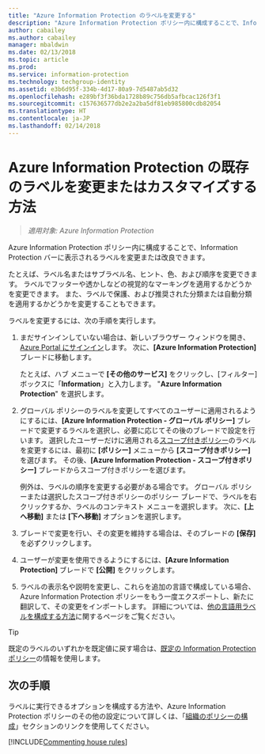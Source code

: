 ```yaml
---
title: "Azure Information Protection のラベルを変更する"
description: "Azure Information Protection ポリシー内に構成することで、Information Protection バーに表示されるラベルを変更または改良できます。"
author: cabailey
ms.author: cabailey
manager: mbaldwin
ms.date: 02/13/2018
ms.topic: article
ms.prod: 
ms.service: information-protection
ms.technology: techgroup-identity
ms.assetid: e3b6d95f-334b-4d17-80a9-7d5487ab5d32
ms.openlocfilehash: e289bf3f36bda1728b89c756db5afbcac126f3f1
ms.sourcegitcommit: c157636577db2e2a2ba5df81eb985800cdb82054
ms.translationtype: HT
ms.contentlocale: ja-JP
ms.lasthandoff: 02/14/2018
---
```

# <a name="how-to-change-or-customize-an-existing-label-for-azure-information-protection"></a>Azure Information Protection の既存のラベルを変更またはカスタマイズする方法

>*適用対象: Azure Information Protection*

Azure Information Protection ポリシー内に構成することで、Information Protection バーに表示されるラベルを変更または改良できます。

たとえば、ラベル名またはサブラベル名、ヒント、色、および順序を変更できます。 ラベルでフッターや透かしなどの視覚的なマーキングを適用するかどうかを変更できます。 また、ラベルで保護、および推奨された分類または自動分類を適用するかどうかを変更することもできます。

ラベルを変更するには、次の手順を実行します。

1. まだサインインしていない場合は、新しいブラウザー ウィンドウを開き、[Azure Portal にサインイン](configure-policy.md#signing-in-to-the-azure-portal)します。 次に、**[Azure Information Protection]** ブレードに移動します。 
    
    たとえば、ハブ メニューで **[その他のサービス]** をクリックし、[フィルター] ボックスに「**Information**」と入力します。 "**Azure Information Protection**" を選択します。

2. グローバル ポリシーのラベルを変更してすべてのユーザーに適用されるようにするには、**[Azure Information Protection - グローバル ポリシー]** ブレードで変更するラベルを選択し、必要に応じてその後のブレードで設定を行います。 選択したユーザーだけに適用される[スコープ付きポリシー](configure-policy-scope.md)のラベルを変更するには、最初に **[ポリシー]** メニューから **[スコープ付きポリシー]** を選びます。 その後、**[Azure Information Protection - スコープ付きポリシー]** ブレードからスコープ付きポリシーを選びます。

    例外は、ラベルの順序を変更する必要がある場合です。 グローバル ポリシーまたは選択したスコープ付きポリシーのポリシー ブレードで、ラベルを右クリックするか、ラベルのコンテキスト メニューを選択します。 次に、**[上へ移動]** または **[下へ移動]** オプションを選択します。

3. ブレードで変更を行い、その変更を維持する場合は、そのブレードの **[保存]** を必ずクリックします。

4. ユーザーが変更を使用できるようにするには、**[Azure Information Protection]** ブレードで **[公開]** をクリックします。

5. ラベルの表示名や説明を変更し、これらを追加の言語で構成している場合、Azure Information Protection ポリシーをもう一度エクスポートし、新たに翻訳して、その変更をインポートします。 詳細については、[他の言語用ラベルを構成する方法](configure-policy-languages.md)に関するページをご覧ください。

> [!TIP]
>既定のラベルのいずれかを既定値に戻す場合は、[既定の Information Protection ポリシー](configure-policy-default.md)の情報を使用します。

## <a name="next-steps"></a>次の手順

ラベルに実行できるオプションを構成する方法や、Azure Information Protection ポリシーのその他の設定について詳しくは、「[組織のポリシーの構成](configure-policy.md#configuring-your-organizations-policy)」セクションのリンクを使用してください。

[!INCLUDE[Commenting house rules](../includes/houserules.md)]


